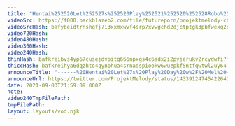 ```yaml
---
title: "Hentai%252520Let%252527s%252520Play%252521%252520%252528Robo%252520Life%25253A%252520Days%252520With%252520Aino%252529%252520--%252520You%252520Won%252527t%252520Last%252520900%252520Seconds%252521%252521%252521"
videoSrc: https://f000.backblazeb2.com/file/futureporn/projektmelody-chaturbate-2021-09-03.mp4
videoSrcHash: bafybeidtrnshqfj7i3xxmxwvf4srp7xvwgchd2djctptgk3pbfwexq2o4y
video720Hash: 
video480Hash: 
video360Hash: 
video240Hash: 
thinHash: bafkreibvs4yp67cusejdvpitq666npxgs4c6adx2i2pyjerukv2rcydwfi?filename=20210903T215909Z_thin.jpg
thiccHash: bafkreihya6dqzhto4qynphua4srnadspiookw6wuzpkf5ntfqwtwl2uy64?filename=20210903T215909Z_thicc.jpg
announceTitle: "------%20Hentai%20Let%27s%20Play%20Day%20w%2F%20Mel%20-------%20%20today%20we%27re%20playing%3A%20%22Robolife-Days%20with%20Aino%22%20%20%23NotSponsoredJustHorny"
announceUrl: https://twitter.com/ProjektMelody/status/1433912474542264321
date: 2021-09-03T21:59:09.000Z
note: 
video240TmpFilePath: 
tmpFilePath: 
layout: layouts/vod.njk
---
```

